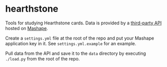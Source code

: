 # hearthstone

Tools for studying Hearthstone cards. Data is provided by a [third-party API](http://hearthstoneapi.com/) hosted on [Mashape](https://market.mashape.com/omgvamp/hearthstone).

Create a `settings.yml` file at the root of the repo and put your Mashape application key in it. See `settings.yml.example` for an example.

Pull data from the API and save it to the `data` directory by executing `./load.py` from the root of the repo.
